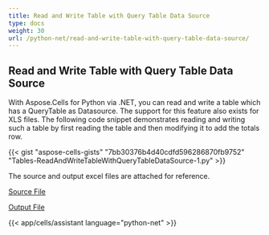 ```yaml
---
title: Read and Write Table with Query Table Data Source
type: docs
weight: 30
url: /python-net/read-and-write-table-with-query-table-data-source/
---
```


## **Read and Write Table with Query Table Data Source**
With Aspose.Cells for Python via .NET, you can read and write a table which has a QueryTable as Datasource. The support for this feature also exists for XLS files. The following code snippet demonstrates reading and writing such a table by first reading the table and then modifying it to add the totals row.

{{< gist "aspose-cells-gists" "7bb30376b4d40cdfd596286870fb9752" "Tables-ReadAndWriteTableWithQueryTableDataSource-1.py" >}}

The source and output excel files are attached for reference.

[Source File](96928091.xls)

[Output File](96928092.xls)

{{< app/cells/assistant language="python-net" >}}